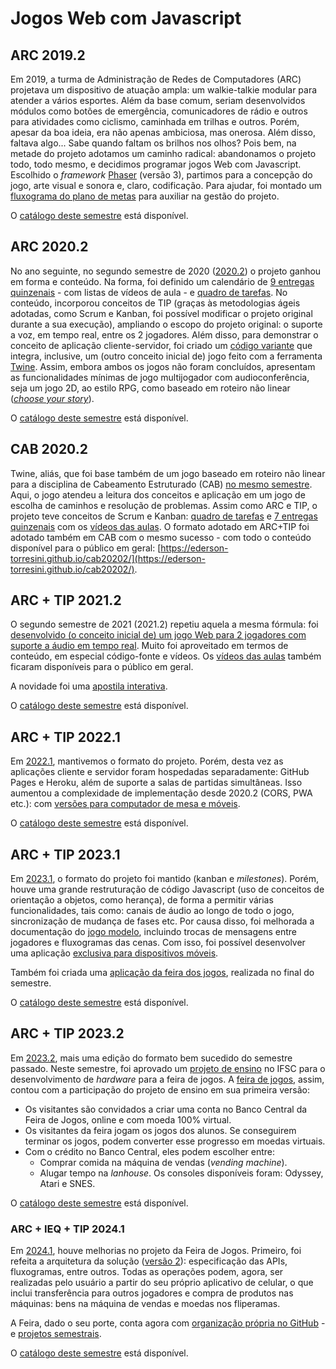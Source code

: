 # Jogos Web com Javascript

## ARC 2019.2

Em 2019, a turma de Administração de Redes de Computadores (ARC) projetava um dispositivo de atuação ampla: um walkie-talkie modular para atender a vários esportes. Além da base comum, seriam desenvolvidos módulos como botões de emergência, comunicadores de rádio e outros para atividades como ciclismo, caminhada em trilhas e outros. Porém, apesar da boa ideia, era não apenas ambiciosa, mas onerosa. Além disso, faltava algo... Sabe quando faltam os brilhos nos olhos? Pois bem, na metade do projeto adotamos um caminho radical: abandonamos o projeto todo, todo mesmo, e decidimos programar jogos Web com Javascript. Escolhido o _framework_ [Phaser](https://phaser.io) (versão 3), partimos para a concepção do jogo, arte visual e sonora e, claro, codificação. Para ajudar, foi montado um [fluxograma do plano de metas](../assets/jogo-6080821-20192.drawio.png) para auxiliar na gestão do projeto.

O [catálogo deste semestre](catalogo-de-jogos-web.md#20192) está disponível.

## ARC 2020.2

No ano seguinte, no segundo semestre de 2020 ([2020.2](https://github.com/boidacarapreta/arc20202/)) o projeto ganhou em forma e conteúdo. Na forma, foi definido um calendário de [9 entregas quinzenais](https://github.com/boidacarapreta/arc20202/milestones?direction=asc\&sort=due\_date\&state=closed) - com listas de vídeos de aula - e [quadro de tarefas](https://github.com/boidacarapreta/arc20202/projects/1?fullscreen=true). No conteúdo, incorporou conceitos de TIP (graças às metodologias ágeis adotadas, como Scrum e Kanban, foi possível modificar o projeto original durante a sua execução), ampliando o escopo do projeto original: o suporte a voz, em tempo real, entre os 2 jogadores. Além disso, para demonstrar o conceito de aplicação cliente-servidor, foi criado um [código variante](https://github.com/boidacarapreta/arc20202/tree/tip) que integra, inclusive, um (outro conceito inicial de) jogo feito com a ferramenta [Twine](https://twinery.org/). Assim, embora ambos os jogos não foram concluídos, apresentam as funcionalidades mínimas de jogo multijogador com audioconferência, seja um jogo 2D, ao estilo RPG, como baseado em roteiro não linear ([_choose your story_](https://chooseyourstory.com/)).

O [catálogo deste semestre](catalogo-de-jogos-web.md#20202) está disponível.

## CAB 2020.2

Twine, aliás, que foi base também de um jogo baseado em roteiro não linear para a disciplina de Cabeamento Estruturado (CAB) [no mesmo semestre](https://github.com/boidacarapreta/cab20202). Aqui, o jogo atendeu a leitura dos conceitos e aplicação em um jogo de escolha de caminhos e resolução de problemas. Assim como ARC e TIP, o projeto teve conceitos de Scrum e Kanban: [quadro de tarefas](https://github.com/boidacarapreta/cab20202/projects/1?fullscreen=true) e [7 entregas quinzenais](https://github.com/boidacarapreta/cab20202/milestones?direction=asc\&sort=due\_date\&state=closed) com os [vídeos das aulas](https://www.youtube.com/watch?v=5A2EiefHOt0\&list=PLje9mMro7hT1Zp9Fd4UYo6quwJ4xUAvxd\&index=1). O formato adotado em ARC+TIP foi adotado também em CAB com o mesmo sucesso - com todo o conteúdo disponível para o público em geral: [https://ederson-torresini.github.io/cab20202/](https://ederson-torresini.github.io/cab20202/).

## ARC + TIP 2021.2

O segundo semestre de 2021 (2021.2) repetiu aquela a mesma fórmula: foi [desenvolvido (o conceito inicial de) um jogo Web para 2 jogadores com suporte a áudio em tempo real](https://github.com/boidacarapreta/integrado20212/). Muito foi aproveitado em termos de conteúdo, em especial código-fonte e vídeos. Os [vídeos das aulas](https://www.youtube.com/watch?v=YhmVsBq2cnk\&list=PLje9mMro7hT2YXZ-tYs55bQRftDPAWDKP) também ficaram disponíveis para o público em geral.

A novidade foi uma [apostila interativa](https://ederson-torresini.github.io/integrado20212/cliente/).

O [catálogo deste semestre](catalogo-de-jogos-web.md#20212) está disponível.

## ARC + TIP 2022.1

Em [2022.1](https://github.com/boidacarapreta/adcipt20221), mantivemos o formato do projeto. Porém, desta vez as aplicações cliente e servidor foram hospedadas separadamente: GitHub Pages e Heroku, além de suporte a salas de partidas simultâneas. Isso aumentou a complexidade de implementação desde 2020.2 (CORS, PWA etc.): com [versões para computador de mesa e móveis](https://github.com/boidacarapreta/adcipt20221/releases).

O [catálogo deste semestre](catalogo-de-jogos-web.md#20221) está disponível.

## ARC + TIP 2023.1

Em [2023.1](https://github.com/boidacarapreta/adcipt20231), o formato do projeto foi mantido (kanban e *milestones*). Porém, houve uma grande restruturação de código Javascript (uso de conceitos de orientação a objetos, como herança), de forma a permitir várias funcionalidades, tais como: canais de áudio ao longo de todo o jogo, sincronização de mudança de fases etc. Por causa disso, foi melhorada a documentação do [jogo modelo](https://github.com/boidacarapreta/adcipt20231/blob/main/jogo-modelo.md), incluindo trocas de mensagens entre jogadores e fluxogramas das cenas. Com isso, foi possível desenvolver uma aplicação [exclusiva para dispositivos móveis](https://github.com/boidacarapreta/adcipt20231/releases/tag/v1.0).

Também foi criada uma [aplicação da feira dos jogos](https://ederson-torresini.github.io/adcipt20231/), realizada no final do semestre.

O [catálogo deste semestre](catalogo-de-jogos-web.md#20231) está disponível.

## ARC + TIP 2023.2

Em [2023.2](https://github.com/ederson-torresini/adcipt20232), mais uma edição do formato bem sucedido do semestre passado. Neste semestre, foi aprovado um [projeto de ensino](https://github.com/feira-de-jogos/docs) no IFSC para o desenvolvimento de *hardware* para a feira de jogos. A [feira de jogos](https://www.youtube.com/watch?v=oHZfTP4w-qE&list=PLje9mMro7hT2DWAHDZ6ckM6iHwYJB3kEH), assim, contou com a participação do projeto de ensino em sua primeira versão:

- Os visitantes são convidados a criar uma conta no Banco Central da Feira de Jogos, online e com moeda 100% virtual.
- Os visitantes da feira jogam os jogos dos alunos. Se conseguirem terminar os jogos, podem converter esse progresso em moedas virtuais.
- Com o crédito no Banco Central, eles podem escolher entre:
  - Comprar comida na máquina de vendas (*vending machine*).
  - Alugar tempo na *lanhouse*. Os consoles disponíveis foram: Odyssey, Atari e SNES.

O [catálogo deste semestre](catalogo-de-jogos-web.md#20232) está disponível.

### ARC + IEQ + TIP 2024.1

Em [2024.1](https://github.com/ederson-torresini/adcieqipt20241), houve melhorias no projeto da Feira de Jogos. Primeiro, foi refeita a arquitetura da solução ([versão 2](https://github.com/feira-de-jogos/docs/tree/main/v2)): especificação das APIs, fluxogramas, entre outros. Todas as operações podem, agora, ser realizadas pelo usuário a partir do seu próprio aplicativo de celular, o que inclui transferência para outros jogadores e compra de produtos nas máquinas: bens na máquina de vendas e moedas nos fliperamas.

A Feira, dado o seu porte, conta agora com [organização própria no GitHub](https://github.com/feira-de-jogos) - e [projetos semestrais](https://github.com/orgs/feira-de-jogos/projects/2/views/2).

O [catálogo deste semestre](catalogo-de-jogos-web.md#20241) está disponível.

